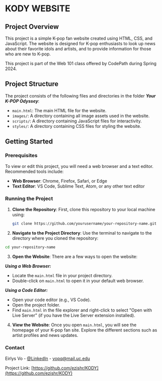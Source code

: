 # KODY WEBSITE

## Project Overview

This project is a simple K-pop fan website created using HTML, CSS, and JavaScript. The website is designed for K-pop enthusiasts to look up news about their favorite idols and artists, and to provide information for those who are new to K-pop.

This project is part of the Web 101 class offered by CodePath during Spring 2024.

## Project Structure

The project consists of the following files and directories in the folder ***Your K-POP Odyssey***:

- `main.html`: The main HTML file for the website.
- `images/`: A directory containing all image assets used in the website.
- `scripts/`: A directory containing JavaScript files for interactivity.
- `styles/`: A directory containing CSS files for styling the website.

## Getting Started

### Prerequisites

To view or edit this project, you will need a web browser and a text editor. Recommended tools include:

- **Web Browser**: Chrome, Firefox, Safari, or Edge
- **Text Editor**: VS Code, Sublime Text, Atom, or any other text editor

### Running the Project

1. **Clone the Repository**:
   First, clone this repository to your local machine using:
   ```sh
   git clone https://github.com/yourusername/your-repository-name.git

2. **Navigate to the Project Directory**:
  Use the terminal to navigate to the directory where you cloned the repository:

  ```sh
  cd your-repository-name
  ```
3. **Open the Website**:
There are a few ways to open the website:

  ***Using a Web Browser:***

  - Locate the `main.html` file in your project directory.
  - Double-click on `main.html` to open it in your default web browser.

  ***Using a Code Editor:***

  - Open your code editor (e.g., VS Code).
  - Open the project folder.
  - Find `main.html` in the file explorer and right-click to select "Open with Live Server" (if you have the Live Server extension installed).
4. **View the Website**:
Once you open `main.html`, you will see the homepage of your K-pop fan site. Explore the different sections such as artist profiles and news updates.

### Contact
Eirlys Vo - [@LinkedIn](https://www.linkedin.com/in/phiquyvo/) - vopq@mail.uc.edu

Project Link: [https://github.com/ezishr/KODY](https://github.com/ezishr/KODY)


